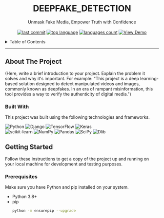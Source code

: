 <p align="center">
  <a href="https://github.com/davincik20/Deepfake_Detection">
    <!-- You can add a logo here if you have one -->
    <!-- <img src="images/logo.png" alt="Logo" width="80" height="80"> -->
  </a>

  <h1 align="center">DEEPFAKE_DETECTION</h1>

  <p align="center">
    Unmask Fake Media, Empower Truth with Confidence
    <br />
    <br />
    <!-- Replace the user/repo with your own to make these badges dynamic -->
    <a href="https://github.com/[your-username]/[your-repo]/commits/main"><img src="https://img.shields.io/github/last-commit/[your-username]/[your-repo]" alt="last commit"></a>
    <a href="https://github.com/[your-username]/[your-repo]"><img src="https://img.shields.io/github/languages/top/[your-username]/[your-repo]" alt="top language"></a>
    <a href="https://github.com/[your-username]/[your-repo]"><img src="https://img.shields.io/github/languages/count/[your-username]/[your-repo]" alt="languages count"></a>
    <a href="[YOUR_PROJECT_DEMO_LINK_HERE]"><img src="https://img.shields.io/badge/View_Demo-green" alt="View Demo"></a>
  </p>
</p>

<!-- TABLE OF CONTENTS -->
<details>
  <summary>Table of Contents</summary>
  <ol>
    <li>
      <a href="#about-the-project">About The Project</a>
      <ul>
        <li><a href="#built-with">Built With</a></li>
      </ul>
    </li>
    <li>
      <a href="#getting-started">Getting Started</a>
      <ul>
        <li><a href="#prerequisites">Prerequisites</a></li>
        <li><a href="#installation">Installation</a></li>
      </ul>
    </li>
    <li><a href="#usage">Usage</a></li>
    <li><a href="#roadmap">Roadmap</a></li>
    <li><a href="#contributing">Contributing</a></li>
    <li><a href="#license">License</a></li>
    <li><a href="#contact">Contact</a></li>
  </ol>
</details>

---

## About The Project

(Here, write a brief introduction to your project. Explain the problem it solves and why it's important. For example: "This project is a deep learning-based solution designed to detect manipulated videos and images, commonly known as deepfakes. In an era of rampant misinformation, this tool provides a way to verify the authenticity of digital media.")

### Built With

This project was built using the following technologies and frameworks.

<p align="left">
  <img src="https://img.shields.io/badge/python-3776AB.svg?style=for-the-badge&logo=python&logoColor=white" alt="Python">
  <img src="https://img.shields.io/badge/django-092E20?style=for-the-badge&logo=django&logoColor=white" alt="Django">
  <img src="https://img.shields.io/badge/TensorFlow-FF6F00?style=for-the-badge&logo=tensorflow&logoColor=white" alt="TensorFlow">
  <img src="https://img.shields.io/badge/Keras-D00000?style=for-the-badge&logo=keras&logoColor=white" alt="Keras">
  <br>
  <img src="https://img.shields.io/badge/scikit--learn-F7931E?style=for-the-badge&logo=scikit-learn&logoColor=white" alt="scikit-learn">
  <img src="https://img.shields.io/badge/numpy-013243.svg?style=for-the-badge&logo=numpy&logoColor=white" alt="NumPy">
  <img src="https://img.shields.io/badge/pandas-150458.svg?style=for-the-badge&logo=pandas&logoColor=white" alt="Pandas">
  <img src="https://img.shields.io/badge/SciPy-8CAAE6.svg?style=for-the-badge&logo=scipy&logoColor=white" alt="SciPy">
  <img src="https://img.shields.io/badge/Dlib-43A047?style=for-the-badge" alt="Dlib">
</p>

## Getting Started

Follow these instructions to get a copy of the project up and running on your local machine for development and testing purposes.

### Prerequisites

Make sure you have Python and pip installed on your system.
* Python 3.8+
* pip
  ```sh
  python -m ensurepip --upgrade
